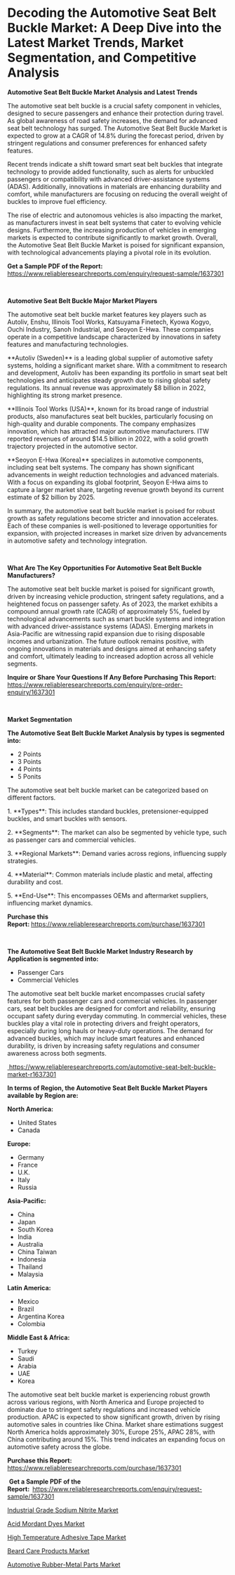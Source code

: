 <p><h1>Decoding the Automotive Seat Belt Buckle Market: A Deep Dive into the Latest Market Trends, Market Segmentation, and Competitive Analysis</h1></p><p><strong>Automotive Seat Belt Buckle Market Analysis and Latest Trends</strong></p>
<p><p>The automotive seat belt buckle is a crucial safety component in vehicles, designed to secure passengers and enhance their protection during travel. As global awareness of road safety increases, the demand for advanced seat belt technology has surged. The Automotive Seat Belt Buckle Market is expected to grow at a CAGR of 14.8% during the forecast period, driven by stringent regulations and consumer preferences for enhanced safety features.</p><p>Recent trends indicate a shift toward smart seat belt buckles that integrate technology to provide added functionality, such as alerts for unbuckled passengers or compatibility with advanced driver-assistance systems (ADAS). Additionally, innovations in materials are enhancing durability and comfort, while manufacturers are focusing on reducing the overall weight of buckles to improve fuel efficiency.</p><p>The rise of electric and autonomous vehicles is also impacting the market, as manufacturers invest in seat belt systems that cater to evolving vehicle designs. Furthermore, the increasing production of vehicles in emerging markets is expected to contribute significantly to market growth. Overall, the Automotive Seat Belt Buckle Market is poised for significant expansion, with technological advancements playing a pivotal role in its evolution.</p></p>
<p><strong>Get a Sample PDF of the Report:&nbsp;</strong> <a href="https://www.reliableresearchreports.com/enquiry/request-sample/1637301">https://www.reliableresearchreports.com/enquiry/request-sample/1637301</a></p>
<p>&nbsp;</p>
<p><strong>Automotive Seat Belt Buckle Major Market Players</strong></p>
<p><p>The automotive seat belt buckle market features key players such as Autoliv, Enshu, Illinois Tool Works, Katsuyama Finetech, Kyowa Kogyo, Ouchi Industry, Sanoh Industrial, and Seoyon E-Hwa. These companies operate in a competitive landscape characterized by innovations in safety features and manufacturing technologies.</p><p>**Autoliv (Sweden)** is a leading global supplier of automotive safety systems, holding a significant market share. With a commitment to research and development, Autoliv has been expanding its portfolio in smart seat belt technologies and anticipates steady growth due to rising global safety regulations. Its annual revenue was approximately $8 billion in 2022, highlighting its strong market presence.</p><p>**Illinois Tool Works (USA)**, known for its broad range of industrial products, also manufactures seat belt buckles, particularly focusing on high-quality and durable components. The company emphasizes innovation, which has attracted major automotive manufacturers. ITW reported revenues of around $14.5 billion in 2022, with a solid growth trajectory projected in the automotive sector.</p><p>**Seoyon E-Hwa (Korea)** specializes in automotive components, including seat belt systems. The company has shown significant advancements in weight reduction technologies and advanced materials. With a focus on expanding its global footprint, Seoyon E-Hwa aims to capture a larger market share, targeting revenue growth beyond its current estimate of $2 billion by 2025.</p><p>In summary, the automotive seat belt buckle market is poised for robust growth as safety regulations become stricter and innovation accelerates. Each of these companies is well-positioned to leverage opportunities for expansion, with projected increases in market size driven by advancements in automotive safety and technology integration.</p></p>
<p>&nbsp;</p>
<p><strong>What Are The Key Opportunities For Automotive Seat Belt Buckle Manufacturers?</strong></p>
<p><p>The automotive seat belt buckle market is poised for significant growth, driven by increasing vehicle production, stringent safety regulations, and a heightened focus on passenger safety. As of 2023, the market exhibits a compound annual growth rate (CAGR) of approximately 5%, fueled by technological advancements such as smart buckle systems and integration with advanced driver-assistance systems (ADAS). Emerging markets in Asia-Pacific are witnessing rapid expansion due to rising disposable incomes and urbanization. The future outlook remains positive, with ongoing innovations in materials and designs aimed at enhancing safety and comfort, ultimately leading to increased adoption across all vehicle segments.</p></p>
<p><strong>Inquire or Share Your Questions If Any Before Purchasing This Report:</strong> <a href="https://www.reliableresearchreports.com/enquiry/pre-order-enquiry/1637301">https://www.reliableresearchreports.com/enquiry/pre-order-enquiry/1637301</a></p>
<p>&nbsp;</p>
<p><strong>Market Segmentation</strong></p>
<p><strong>The Automotive Seat Belt Buckle Market Analysis by types is segmented into:</strong></p>
<p><ul><li>2 Points</li><li>3 Points</li><li>4 Points</li><li>5 Ponits</li></ul></p>
<p><p>The automotive seat belt buckle market can be categorized based on different factors. </p><p>1. **Types**: This includes standard buckles, pretensioner-equipped buckles, and smart buckles with sensors. </p><p>2. **Segments**: The market can also be segmented by vehicle type, such as passenger cars and commercial vehicles.</p><p>3. **Regional Markets**: Demand varies across regions, influencing supply strategies.</p><p>4. **Material**: Common materials include plastic and metal, affecting durability and cost.</p><p>5. **End-Use**: This encompasses OEMs and aftermarket suppliers, influencing market dynamics.</p></p>
<p><strong>Purchase this Report:&nbsp;</strong><a href="https://www.reliableresearchreports.com/purchase/1637301">https://www.reliableresearchreports.com/purchase/1637301</a></p>
<p>&nbsp;</p>
<p><strong>The Automotive Seat Belt Buckle Market Industry Research by Application is segmented into:</strong></p>
<p><ul><li>Passenger Cars</li><li>Commercial Vehicles</li></ul></p>
<p><p>The automotive seat belt buckle market encompasses crucial safety features for both passenger cars and commercial vehicles. In passenger cars, seat belt buckles are designed for comfort and reliability, ensuring occupant safety during everyday commuting. In commercial vehicles, these buckles play a vital role in protecting drivers and freight operators, especially during long hauls or heavy-duty operations. The demand for advanced buckles, which may include smart features and enhanced durability, is driven by increasing safety regulations and consumer awareness across both segments.</p></p>
<p><a href="https://www.reliableresearchreports.com/automotive-seat-belt-buckle-market-r1637301">&nbsp;https://www.reliableresearchreports.com/automotive-seat-belt-buckle-market-r1637301</a></p>
<p><strong>In terms of Region, the Automotive Seat Belt Buckle Market Players available by Region are:</strong></p>
<p>
    <p> <strong> North America: </strong>
        <ul>
            <li>United States</li>
            <li>Canada</li>
        </ul>
        </p> 
    <p> <strong> Europe: </strong>
        <ul>
            <li>Germany</li>
            <li>France</li>
            <li>U.K.</li>
            <li>Italy</li>
            <li>Russia</li>
        </ul>
        </p> 
    <p> <strong> Asia-Pacific: </strong>
        <ul>
            <li>China</li>
            <li>Japan</li>
            <li>South Korea</li>
            <li>India</li>
            <li>Australia</li>
            <li>China Taiwan</li>
            <li>Indonesia</li>
            <li>Thailand</li>
            <li>Malaysia</li>
        </ul>
        </p> 
    <p> <strong> Latin America: </strong>
        <ul>
            <li>Mexico</li>
            <li>Brazil</li>
            <li>Argentina Korea</li>
            <li>Colombia</li>
        </ul>
        </p> 
    <p> <strong> Middle East & Africa: </strong>
        <ul>
            <li>Turkey</li>
            <li>Saudi</li>
            <li>Arabia</li>
            <li>UAE</li>
            <li>Korea</li>
        </ul>
    </p>
    </p>
<p><p>The automotive seat belt buckle market is experiencing robust growth across various regions, with North America and Europe projected to dominate due to stringent safety regulations and increased vehicle production. APAC is expected to show significant growth, driven by rising automotive sales in countries like China. Market share estimations suggest North America holds approximately 30%, Europe 25%, APAC 28%, with China contributing around 15%. This trend indicates an expanding focus on automotive safety across the globe.</p></p>
<p><strong>Purchase this Report: </strong><a href="https://www.reliableresearchreports.com/purchase/1637301">https://www.reliableresearchreports.com/purchase/1637301</a></p>
<p>&nbsp;<strong>Get a Sample PDF of the Report:&nbsp;&nbsp;</strong><a href="https://www.reliableresearchreports.com/enquiry/request-sample/1637301">https://www.reliableresearchreports.com/enquiry/request-sample/1637301</a></p>
<p><strong></strong></p>
<p><p><a href="https://medium.com/@gla8aaroyals/analyzing-key-drivers-in-the-industrial-grade-sodium-nitrite-market-market-trends-and-future-2aa1409522ea?postPublishedType=repub">Industrial Grade Sodium Nitrite Market</a></p><p><a href="https://www.linkedin.com/pulse/acid-mordant-dyes-market-trends-growth-outlook-2024-2031-rezarch-xyf0e?trackingId=OAJsUEjURt2N0v7UiIVJJA%3D%3D">Acid Mordant Dyes Market</a></p><p><a href="https://issuu.com/reportprime-2/docs/high-temperature-adhesive-tape-mark_b04f07ea9edac5">High Temperature Adhesive Tape Market</a></p><p><a href="https://issuu.com/reportprime-2/docs/beard-care-products-market-size-203_6a7ff3c146e6e3">Beard Care Products Market</a></p><p><a href="https://github.com/MegiBogdani1953/Market-Research-Report-List-1/blob/main/automotive-rubber-metal-parts-market.md">Automotive Rubber-Metal Parts Market</a></p></p>
